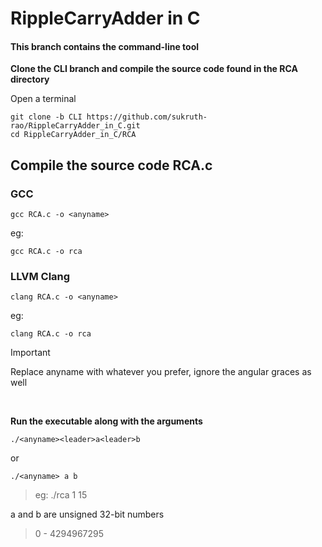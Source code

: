 # RippleCarryAdder in C
#### This branch contains the command-line tool

**Clone the CLI branch and compile the source code found in the RCA directory**


Open a terminal
```
git clone -b CLI https://github.com/sukruth-rao/RippleCarryAdder_in_C.git
cd RippleCarryAdder_in_C/RCA
```

## Compile the source code RCA.c

### GCC
`gcc RCA.c -o <anyname>`

eg:
```
gcc RCA.c -o rca
```

### LLVM Clang
`clang RCA.c -o <anyname>`

eg:
```
clang RCA.c -o rca
```
> [!IMPORTANT]
> Replace anyname with whatever you prefer, ignore the angular graces as well
&nbsp;

&nbsp;


**Run the executable along with the arguments**
```
./<anyname><leader>a<leader>b
```
or
```
./<anyname> a b
```
> eg: ./rca 1 15

a and b are unsigned 32-bit numbers 
> 0 - 4294967295
